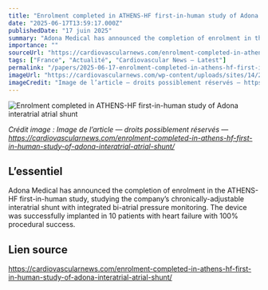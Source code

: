 ```yaml
---
title: "Enrolment completed in ATHENS-HF first-in-human study of Adona interatrial atrial shunt"
date: "2025-06-17T13:59:17.000Z"
publishedDate: "17 juin 2025"
summary: "Adona Medical has announced the completion of enrolment in the ATHENS-HF first-in-human study, studying the company’s chronically-adjustable interatrial shunt with integrated bi-atrial pressure monitoring. The device was successfully implanted in 10 patients with heart failure with 100% procedural success."
importance: ""
sourceUrl: "https://cardiovascularnews.com/enrolment-completed-in-athens-hf-first-in-human-study-of-adona-interatrial-atrial-shunt/"
tags: ["France", "Actualité", "Cardiovascular News — Latest"]
permalink: "/papers/2025-06-17-enrolment-completed-in-athens-hf-first-in-human-study-of-adona-interatrial-atrial-shunt"
imageUrl: "https://cardiovascularnews.com/wp-content/uploads/sites/14/2025/06/20250303-Tbilisi-scaled.jpg"
imageCredit: "Image de l’article — droits possiblement réservés — https://cardiovascularnews.com/enrolment-completed-in-athens-hf-first-in-human-study-of-adona-interatrial-atrial-shunt/"
---
```


![Enrolment completed in ATHENS-HF first-in-human study of Adona interatrial atrial shunt](https://cardiovascularnews.com/wp-content/uploads/sites/14/2025/06/20250303-Tbilisi-scaled.jpg)

*Crédit image : Image de l’article — droits possiblement réservés — https://cardiovascularnews.com/enrolment-completed-in-athens-hf-first-in-human-study-of-adona-interatrial-atrial-shunt/*

## L’essentiel

Adona Medical has announced the completion of enrolment in the ATHENS-HF first-in-human study, studying the company’s chronically-adjustable interatrial shunt with integrated bi-atrial pressure monitoring. The device was successfully implanted in 10 patients with heart failure with 100% procedural success.

## Lien source

https://cardiovascularnews.com/enrolment-completed-in-athens-hf-first-in-human-study-of-adona-interatrial-atrial-shunt/
